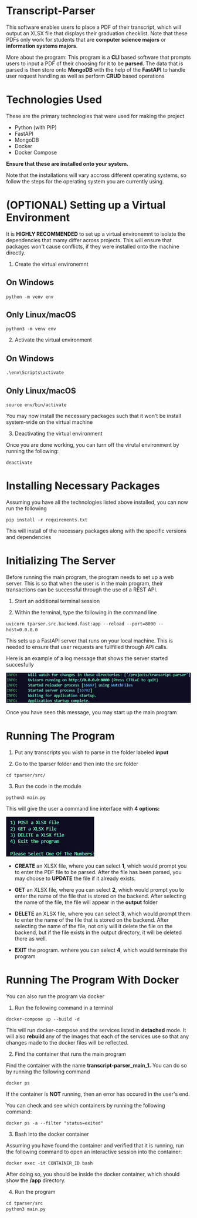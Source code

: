 # Transcript-Parser

This software enables users to place a PDF of their transcript, which will output an XLSX file that displays
their graduation checklist. Note that these PDFs only work for students that are **computer science majors** or 
**information systems majors**. 

More about the program: This program is a **CLI** based software that prompts users to input a PDF of their choosing
for it to be **parsed**. The data that is parsed is then store onto **MongoDB** with the help of the **FastAPI** to handle user request handling as well as perform **CRUD** based operations 

# Technologies Used

These are the primary technologies that were used for making the project


- Python (with PIP)
- FastAPI
- MongoDB
- Docker
- Docker Compose 


**Ensure that these are installed onto your system.** 

Note that the installations will vary accross different operating systems, so follow
the steps for the operating system you are currently using. 

# (OPTIONAL) Setting up a Virtual Environment  

It is **HIGHLY RECOMMENDED** to set up a virtual environemnt to isolate the dependencies that mamy differ across projects. 
This will ensure that packages won't cause conflicts, if they were installed onto the machine directly. 


1) Create the virtual environemnt 

## On Windows 
```
python -m venv env
```

## Only Linux/macOS
```
python3 -m venv env
```

2) Activate the virtual environment 

## On Windows 
```
.\env\Scripts\activate
```

## Only Linux/macOS
```
source env/bin/activate
```

You may now install the necessary packages such that it won't be install system-wide on the virtual machine 

3) Deactivating the virtual environment 

Once you are done working, you can turn off the virutal environment by running the following:
```
deactivate
```

# Installing Necessary Packages 

Assuming you have all the technologies listed above installed, you can now run the following

```
pip install -r requirements.txt 
```

This will install of the necessary packages along with the specific versions and dependencies 


# Initializing The Server

Before running the main program, the program needs to set up a web server. This is so that when the user is in the main program, their transactions
can be successful through the use of a REST API. 

1) Start an additional terminal session 

2) Within the terminal, type the following in the command line


```
uvicorn tparser.src.backend.fast:app --reload --port=8000 --host=0.0.0.0
```

This sets up a FastAPI server that runs on your local machine. This is needed to ensure that user requests are fullfilled through API calls. 


Here is an example of a log message that shows the server started succesfully 


![Log Messages](images/success-server.png)


Once you have seen this message, you may start up the main program 


# Running The Program 

1) Put any transcripts you wish to parse in the folder labeled **input**

2) Go to the tparser folder and then into the src folder 

```
cd tparser/src/
```

3) Run the code in the module


```
python3 main.py
```

This will give the user a command line interface with **4 options:** 

![Log Messages](images/options.png)

- **CREATE** an XLSX file, where you can select **1**, which would prompt you
    to enter the PDF file to be parsed. After the file has been parsed, you may choose to **UPDATE** 
    the file if it already exists.

- **GET** an XLSX file, where you can select **2**, which would prompt you to enter 
    the name of the file that is stored on the backend. After selecting the name of the file, the file will appear in the **output** folder 

- **DELETE** an XLSX file, where you can select **3**, which would prompt them to enter the name of the file that is stored on the backend. After selecting the name of the file, not only will it delete the file on the backend, but if the file exists in the output directory, it will be deleted there as well. 

- **EXIT** the program. wnhere you can select **4**, which would terminate the program 


# Running The Program With Docker 


You can also run the program via docker

1) Run the following command in a terminal

```
docker-compose up --build -d 
```

This will run docker-compose and the services listed in **detached** mode. It will also **rebuild** any of the images that each of the services
use so that any changes made to the docker files will be reflected.

2) Find the container that runs the main program 

Find the container with the name **transcript-parser_main_1.** You can do so by running the following command 

```
docker ps 
``` 

If the container is **NOT** running, then an error has occured in the user's end. 

You can check and see which containers by running the following command:

```
docker ps -a --filter "status=exited"
``` 

3) Bash into the docker container 

Assuming you have found the container and verified that it is running, run the following command to open an interactive session into the container:

```
docker exec -it CONTAINER_ID bash 
```

After doing so, you should be inside the docker container, which should show the **/app** directory.
 

4) Run the program 

```
cd tparser/src
python3 main.py 
``` 
